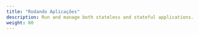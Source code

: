 ```yaml
---
title: "Rodando Aplicações"
description: Run and manage both stateless and stateful applications.
weight: 80
---
```


